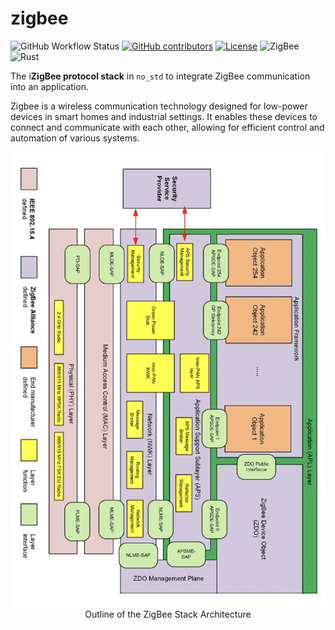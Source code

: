 # zigbee

![GitHub Workflow Status](https://img.shields.io/github/actions/workflow/status/thebino/zigbee-rs/ci.yaml?style=for-the-badge)
[![GitHub contributors](https://img.shields.io/github/contributors/thebino/zigbee-rs?color=success&style=for-the-badge)](https://github.com/thebino/zigbee-rs/graphs/contributors)
[![License](https://img.shields.io/github/license/thebino/zigbee-rs?style=for-the-badge)](./LICENSE.md)
![ZigBee](https://img.shields.io/badge/zigbee-22.1.0-blue?color=4285F4&logo=zigbee&style=for-the-badge)
![Rust](https://img.shields.io/badge/rust-2021-orange?color=E45928&logo=rust&style=for-the-badge)

The i**ZigBee protocol stack** in `no_std` to integrate ZigBee communication into an application.

Zigbee is a wireless communication technology designed for low-power devices in smart homes and industrial settings. 
It enables these devices to connect and communicate with each other, allowing for efficient control and automation of various systems.

<p align="center">
<img src="./docs/stack_architecture_outline.png" alt="Outline of the ZigBee Stack Architecture" width="700" /><br />
<span>Outline of the ZigBee Stack Architecture</span>
</p>

